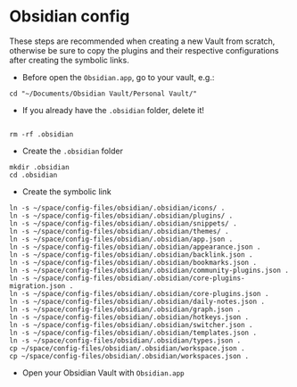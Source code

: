 # Obsidian config

These steps are recommended when creating a new Vault from scratch, otherwise be sure to copy the plugins and their respective configurations after creating the symbolic links.

- Before open the `Obsidian.app`, go to your vault, e.g.:

```shell
cd "~/Documents/Obsidian Vault/Personal Vault/"
```

- If you already have the `.obsidian` folder, delete it!

```shell

rm -rf .obsidian
```

- Create the `.obsidian` folder

```shell
mkdir .obsidian
cd .obsidian
```

- Create the symbolic link

```shell
ln -s ~/space/config-files/obsidian/.obsidian/icons/ .
ln -s ~/space/config-files/obsidian/.obsidian/plugins/ .
ln -s ~/space/config-files/obsidian/.obsidian/snippets/ .
ln -s ~/space/config-files/obsidian/.obsidian/themes/ .
ln -s ~/space/config-files/obsidian/.obsidian/app.json .
ln -s ~/space/config-files/obsidian/.obsidian/appearance.json .
ln -s ~/space/config-files/obsidian/.obsidian/backlink.json .
ln -s ~/space/config-files/obsidian/.obsidian/bookmarks.json .
ln -s ~/space/config-files/obsidian/.obsidian/community-plugins.json .
ln -s ~/space/config-files/obsidian/.obsidian/core-plugins-migration.json .
ln -s ~/space/config-files/obsidian/.obsidian/core-plugins.json .
ln -s ~/space/config-files/obsidian/.obsidian/daily-notes.json .
ln -s ~/space/config-files/obsidian/.obsidian/graph.json .
ln -s ~/space/config-files/obsidian/.obsidian/hotkeys.json .
ln -s ~/space/config-files/obsidian/.obsidian/switcher.json .
ln -s ~/space/config-files/obsidian/.obsidian/templates.json .
ln -s ~/space/config-files/obsidian/.obsidian/types.json .
cp ~/space/config-files/obsidian/.obsidian/workspace.json .
cp ~/space/config-files/obsidian/.obsidian/workspaces.json .
```

- Open your Obsidian Vault with `Obsidian.app`
